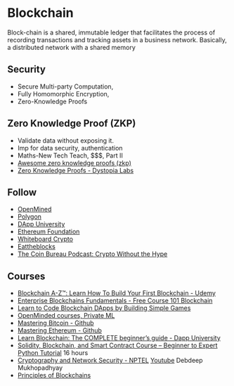 # Blockchain

Block-chain is a shared, immutable ledger that facilitates the process of recording transactions and tracking assets in a business network. Basically, a distributed network with a shared memory

## Security
- Secure Multi-party Computation,
- Fully Homomorphic Encryption,
- Zero-Knowledge Proofs

## Zero Knowledge Proof (ZKP)
- Validate data without exposing it.
- Imp for data security, authentication
- Maths-New Tech Teach, $$$, Part II
- [Awesome zero knowledge proofs (zkp)](https://github.com/matter-labs/awesome-zero-knowledge-proofs)
- [Zero Knowledge Proofs - Dystopia Labs](https://www.youtube.com/playlist?list=PLOZHkgsn2AzNWJF9fIoPpM8ZejOJEyYtY)

## Follow
- [OpenMined](https://www.openmined.org/)
- [Polygon](https://polygon.technology/)
- [DApp University](https://www.youtube.com/c/DappUniversity)
- [Ethereum Foundation](https://www.youtube.com/c/EthereumFoundation)
- [Whiteboard Crypto](https://www.youtube.com/c/WhiteboardCrypto)
- [Eattheblocks](https://www.youtube.com/c/EatTheBlocks)
- [The Coin Bureau Podcast: Crypto Without the Hype](https://podnews.net/podcast/i9xk4)

## Courses
- [Blockchain A-Z™: Learn How To Build Your First Blockchain - Udemy](https://www.udemy.com/course/build-your-blockchain-az/)
- [Enterprise Blockchains Fundamentals - Free Course 101 Blockchain](https://101blockchains.com/free-blockchain-course/)
- [Learn to Code Blockchain DApps by Building Simple Games](https://cryptozombies.io/)
- [OpenMinded courses, Private ML](https://courses.openmined.org/)
- [Mastering Bitcoin - Github](https://github.com/bitcoinbook/bitcoinbook)
- [Mastering Ethereum - Github](https://github.com/ethereumbook/ethereumbook)
- [Learn Blockchain: The COMPLETE beginner’s guide - Dapp University](https://www.youtube.com/watch?v=99pYGpTWcXM)
- [Solidity, Blockchain, and Smart Contract Course – Beginner to Expert Python Tutorial](https://www.youtube.com/watch?v=M576WGiDBdQ) 16 hours
- [Cryptography and Network Security - NPTEL](https://nptel.ac.in/courses/106105031) [Youtube](https://www.youtube.com/playlist?list=PL71FE85723FD414D7) Debdeep Mukhopadhyay
- [Principles of Blockchains](https://courses.grainger.illinois.edu/ece598pv/sp2021/)

